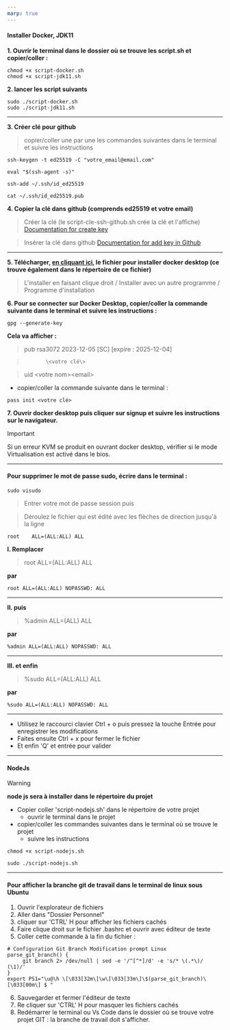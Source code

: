 ```yaml
---
marp: true
---
```


#### Installer Docker, JDK11


**1. Ouvrir le terminal dans le dossier où se trouve les script.sh et copier/coller :**

```nginx=
chmod +x script-docker.sh
chmod +x script-jdk11.sh
```

**2. lancer les script suivants**

```nginx=
sudo ./script-docker.sh
sudo ./script-jdk11.sh
```

---

**3. Créer clé pour github**

> copier/coller une par une les commandes suivantes dans le terminal et suivre les instructions


```nginx=
ssh-keygen -t ed25519 -C "votre_email@email.com"
```
```nginx=
eval "$(ssh-agent -s)"
```
```nginx=
ssh-add ~/.ssh/id_ed25519
```
```nginx=
cat ~/.ssh/id_ed25519.pub
```


**4. Copier la clé dans github (comprends ed25519 et votre email)**


> Créer la clé (le script-cle-ssh-github.sh crée la clé et l'affiche)
[Documentation for create key](https://docs.github.com/fr/authentication/connecting-to-github-with-ssh/generating-a-new-ssh-key-and-adding-it-to-the-ssh-agent)

> Insérer la clé dans github
[Documentation for add key in Github](https://docs.github.com/fr/authentication/connecting-to-github-with-ssh/adding-a-new-ssh-key-to-your-github-account)


---

**5. Télécharger, [en cliquant ici](https://desktop.docker.com/linux/main/amd64/docker-desktop-4.26.0-amd64.deb?utm_source=docker&utm_medium=webreferral&utm_campaign=docs-driven-download-linux-amd64), le fichier pour installer docker desktop (ce trouve également dans le répertoire de ce fichier)**



> L'installer en faisant clique droit / Installer avec un autre programme / Programme d'installation

**6. Pour se connecter sur Docker Desktop, copier/coller la commande suivante dans le terminal et suivre les instructions :**

```nginx
gpg --generate-key
```

**Cela va afficher :**

>pub   rsa3072 2023-12-05 [SC] [expire : 2025-12-04]

>            \<votre clé\>

>uid     \<votre nom\>\<email\>



 -  copier/coller la commande suivante dans le terminal :

```nginx=
pass init <votre clé>
```

**7. Ouvrir docker desktop puis cliquer sur signup et suivre les instructions sur le navigateur.**

> [!IMPORTANT]
>Si un erreur KVM se produit en ouvrant docker desktop, vérifier si le mode Virtualisation est activé dans le bios.

---

#### Pour supprimer le mot de passe sudo, écrire dans le terminal :

```nginx=
sudo visudo
```

> Entrer votre mot de passe session puis

> Déroulez le fichier qui est édité avec les flèches de direction jusqu'à la ligne 

```nginx=
root    ALL=(ALL:ALL) ALL
```

**I. Remplacer** 
>root    ALL=(ALL:ALL) ALL

**par**
```nginx=
root ALL=(ALL:ALL) NOPASSWD: ALL
```

---

**II. puis**
>%admin ALL=(ALL) ALL

**par**
```nginx=
%admin ALL=(ALL:ALL) NOPASSWD: ALL
```

---

**III. et enfin**
>%sudo   ALL=(ALL:ALL) ALL

**par**
```nginx=
%sudo ALL=(ALL:ALL) NOPASSWD: ALL
```

---

- Utilisez le raccourci clavier Ctrl + o puis pressez la touche Entrée pour enregistrer les modifications
- Faites ensuite Ctrl + x pour fermer le fichier
- Et enfin 'Q' et entrée pour valider

---

#### NodeJs

> [!WARNING]
> **node js sera à installer dans le répertoire du projet**

- Copier coller 'script-nodejs.sh' dans le répertoire de votre projet 
    - ouvrir le terminal dans le projet
- copier/coller les commandes suivantes dans le terminal où se trouve le projet
    - suivre les instructions

```nginx=
chmod +x script-nodejs.sh
```
```nginx=
sudo ./script-nodejs.sh
```

---

#### Pour afficher la branche git de travail dans le terminal de linux sous Ubuntu

1. Ouvrir l'explorateur de fichiers
2. Aller dans "Dossier Personnel"
3. cliquer sur 'CTRL' H pour afficher les fichiers cachés
4. Faire clique droit sur le fichier .bashrc et ouvrir avec éditeur de texte
5. Coller cette commande à la fin du fichier :

```nginx=
# Configuration Git Branch Modification prompt Linux
parse_git_branch() {
     git branch 2> /dev/null | sed -e '/^[^*]/d' -e 's/* \(.*\)/ (\1)/'
}
export PS1="\u@\h \[\033[32m\]\w\[\033[33m\]\$(parse_git_branch)\[\033[00m\] $ "
```

6. Sauvegarder et fermer l'éditeur de texte
7. Re cliquer sur 'CTRL' H pour masquer les fichiers cachés
8. Redémarrer le terminal ou Vs Code dans le dossier où se trouve votre projet GIT : la branche de travail doit s'afficher.
